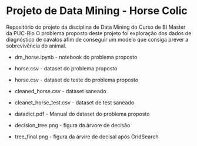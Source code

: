 # Projeto de Data Mining - Horse Colic 
Repositório do projeto da disciplina de Data Mining do Curso de BI Master da PUC-Rio
O problema proposto deste projeto foi exploração dos dados de diagnóstico de cavalos afim de conseguir um modelo que consiga prever a sobrevivência do animal.

* dm_horse.ipynb - notebook do problema proposto

* horse.csv - dataset do problema proposto

* horse.csv - dataset de teste do problema proposto

* cleaned_horse.csv - dataset saneado

* cleanet_horse_test.csv - dataset de test saneado

* datadict.pdf - Manual do dataset do problema proposto

* decision_tree.png - figura da árvore de decisão

* tree_final.png - figura da árvire de decisal após GridSearch
